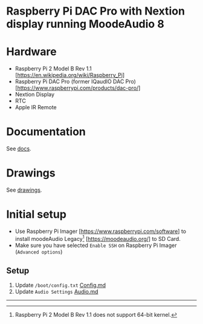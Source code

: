 # Raspberry Pi DAC Pro with Nextion display running MoodeAudio 8

# Hardware
- Raspberry Pi 2 Model B Rev 1.1 [https://en.wikipedia.org/wiki/Raspberry_Pi]
- Raspberry Pi DAC Pro (former IQaudIO DAC Pro) [https://www.raspberrypi.com/products/dac-pro/]
- Nextion Display
- RTC
- Apple IR Remote

# Documentation
See [docs](docs).
# Drawings
See [drawings](drawings).

# Initial setup
- Use Raspberry Pi Imager [https://www.raspberrypi.com/software] to install moodeAudio Legacy[^1] [https://moodeaudio.org/] to SD Card.
- Make sure you have selected `Enable SSH` on Raspberry Pi Imager (`Advanced options`)

## Setup
1. Update `/boot/config.txt` [Config.md](Config.md)
2. Update `Audio Settings` [Audio.md](Audio.md)

---
[^1]: Raspberry Pi 2 Model B Rev 1.1 does not support 64-bit kernel.